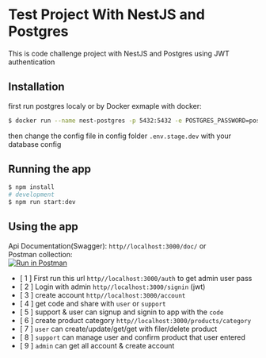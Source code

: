 # Test Project With NestJS and Postgres

This is code challenge project with NestJS and Postgres using JWT authentication

## Installation

first run postgres localy or by Docker
exmaple with docker:

```bash
$ docker run --name nest-postgres -p 5432:5432 -e POSTGRES_PASSWORD=postgres -d postgres
```

then change the config file in config folder `.env.stage.dev` with your database config

## Running the app

```bash
$ npm install
# development
$ npm run start:dev
```

## Using the app

Api Documentation(Swagger): `http//localhost:3000/doc/` or <br />
Postman collection:<br />
[![Run in Postman](https://run.pstmn.io/button.svg)](https://app.getpostman.com/run-collection/1566887-791300f1-c861-4722-9d8f-78c4dcbd0d35?action=collection%2Ffork&collection-url=entityId%3D1566887-791300f1-c861-4722-9d8f-78c4dcbd0d35%26entityType%3Dcollection%26workspaceId%3Df20b8551-2f10-4363-b926-f1d77d8643ff)

- [ 1 ] First run this url `http//localhost:3000/auth` to get admin user pass
- [ 2 ] Login with admin `http//localhost:3000/signin` (jwt)
- [ 3 ] create account `http//localhost:3000/account`
- [ 4 ] get code and share with `user` or `support`
- [ 5 ] support & user can signup and signin to app with the `code`
- [ 6 ] create product category `http//localhost:3000/products/category`
- [ 7 ] `user` can create/update/get/get with filer/delete product
- [ 8 ] `support` can manage user and confirm product that user entered
- [ 9 ] `admin` can get all account & create account
